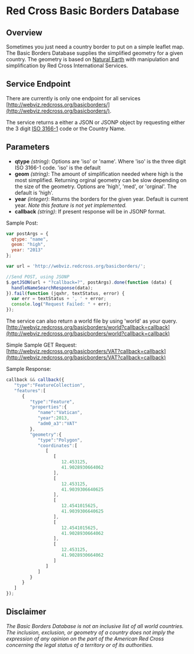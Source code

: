 Red Cross Basic Borders Database
================

Overview
----------------

Sometimes you just need a country border to put on a simple leaflet map. The Basic Borders Database supplies the simplified geometry for a given country. The geometry is based on [Natural Earth](http://naturalearth.com) with manipulation and simplification by Red Cross International Services.

Service Endpoint
-----------------

There are currently is only one endpoint for all services [http://webviz.redcross.org/basicborders/](http://webviz.redcross.org/basicborders/).

The service returns a either a JSON or JSONP object by requesting either the 3 digit [ISO 3166-1](http://en.wikipedia.org/wiki/ISO_3166-1_alpha-3) code or the Country Name.

Parameters
-----------------

 - **qtype** _(string)_: Options are 'iso' or 'name'. Where 'iso' is the three digit ISO 3166-1 code. 'iso' is the default
 - **geom** _(string)_: The amount of simplification needed where high is the most simplified. Returning orginal geometry can be slow depending on the size of the geometry. Options are 'high', 'med', or 'orginal'. The default is 'high'.
 - **year** _(integer)_: Returns the borders for the given year. Default is current year. _Note this feature is not yet implemented._
 - **callback** _(string)_: If present response will be in JSONP format.

Sample Post:
```javascript
var postArgs = {
  qtype: "name",
  geom: "high",
  year: "2013"
};

var url = 'http://webviz.redcross.org/basicborders/';

//Send POST, using JSONP
$.getJSON(url + "?callback=?", postArgs).done(function (data) {
  handleNameSearchResponse(data);
}).fail(function (jqxhr, textStatus, error) {
  var err = textStatus + ', ' + error;
  console.log("Request Failed: " + err);
});
```

The service can also return a world file by using 'world' as your query.
[http://webviz.redcross.org/basicborders/world?callback=callback](http://webviz.redcross.org/basicborders/world?callback=callback)

Simple Sample GET Request:
[http://webviz.redcross.org/basicborders/VAT?callback=callback](http://webviz.redcross.org/basicborders/VAT?callback=callback)

Sample Response:
```javascript
callback && callback({
   "type":"FeatureCollection",
   "features":[
      {
         "type":"Feature",
         "properties":{
            "name":"Vatican",
            "year":2013,
            "adm0_a3":"VAT"
         },
         "geometry":{
            "type":"Polygon",
            "coordinates":[
               [
                  [
                     12.453125,
                     41.9028930664062
                  ],
                  [
                     12.453125,
                     41.9039306640625
                  ],
                  [
                     12.4541015625,
                     41.9039306640625
                  ],
                  [
                     12.4541015625,
                     41.9028930664062
                  ],
                  [
                     12.453125,
                     41.9028930664062
                  ]
               ]
            ]
         }
      }
   ]
});
```

Disclaimer
-----------------
*The Basic Borders Database is not an inclusive list of all world countries. The inclusion, exclusion, or geometry of a country does not imply the expression of any opinion on the part of the American Red Cross concerning the legal status of a territory or of its authorities.*